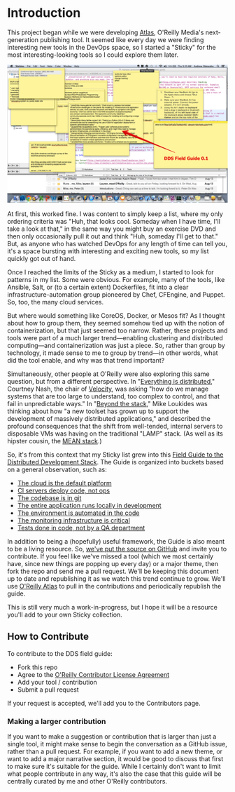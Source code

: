 # Introduction

This project began while we were developing [Atlas](https://atlas.oreilly.com/), O'Reilly Media's next-generation publishing tool. It seemed like every day we were finding interesting new tools in the DevOps space, so I started a "Sticky" for the most interesting-looking tools so I could explore them later.  
 
<img src="images/field-guide-sticky.png"/>    

At first, this worked fine. I was content to simply keep a list, where my only ordering criteria was "Huh, that looks cool. Someday when I have time, I'll take a look at that," in the same way you might buy an exercise DVD and then only occasionally pull it out and think "Huh, someday I'll get to that." But, as anyone who has watched DevOps for any length of time can tell you, it's a space bursting with interesting and exciting new tools, so my list quickly got out of hand.  

Once I reached the limits of the Sticky as a medium, I started to look for patterns in my list.  Some were obvious. For example, many of the tools, like Ansible, Salt, or (to a certain extent) Dockerfiles, fit into a clear infrastructure-automation group pioneered by Chef, CFEngine, and Puppet. So, too, the many cloud services.  

But where would something like CoreOS, Docker, or Mesos fit? As I thought about how to group them, they seemed somehow tied up with the notion of containerization, but that just seemed too narrow. Rather, these projects and tools were part of a much larger trend—enabling clustering and distributed computing—and containerization was just a piece. So, rather than group by technology, it made sense to me to group by trend—in other words, what did the tool enable, and why was that trend important?  

Simultaneously, other people at O'Reilly were also exploring this same question, but from a different perspective. In "[Everything is distributed](http://radar.oreilly.com/2014/05/everything-is-distributed.html)," Courtney Nash, the chair of [Velocity](http://velocityconf.com/), was asking "how do we manage systems that are too large to understand, too complex to control, and that fail in unpredictable ways." In "[Beyond the stack](http://radar.oreilly.com/2014/05/beyond-the-stack.html)," Mike Loukides was thinking about how "a new toolset has grown up to support the development of massively distributed applications," and described the profound consequences that the shift from well-tended, internal servers to disposable VMs was having on the traditional "LAMP" stack. (As well as its hipster cousin, the [MEAN stack](http://meanjs.org/).)  

So, it's from this context that my Sticky list grew into this [Field Guide to the Distributed Development Stack](http://sites.oreilly.com/odewahn/dds-field-guide/). The Guide is organized into buckets based on a general observation, such as:

* [The cloud is the default platform](http://sites.oreilly.com/odewahn/dds-field-guide/ch02.html)
* [CI servers deploy code, not ops](http://sites.oreilly.com/odewahn/dds-field-guide/ch03.html)
* [The codebase is in git](http://sites.oreilly.com/odewahn/dds-field-guide/ch04.html)
* [The entire application runs locally in development](http://sites.oreilly.com/odewahn/dds-field-guide/ch05.html)
* [The environment is automated in the code](http://sites.oreilly.com/odewahn/dds-field-guide/ch06.html)
* [The monitoring infrastructure is critical](http://sites.oreilly.com/odewahn/dds-field-guide/ch07.html)
* [Tests done in code, not by a QA department](http://sites.oreilly.com/odewahn/dds-field-guide/ch08.html)

In addition to being a (hopefully) useful framework, the Guide is also meant to be a living resource. So, [we've put the source on GitHub](https://github.com/odewahn/dds-field-guide) and invite you to contribute. If you feel like we've missed a tool (which we most certainly have, since new things are popping up every day) or a major theme, then fork the repo and send me a pull request. We'll be keeping this document up to date and republishing it as we watch this trend continue to grow.  We'll use [O'Reilly Atlas](atlas.oreilly.com) to pull in the contributions and periodically republish the guide.

This is still very much a work-in-progress, but I hope it will be a resource you'll add to your own Sticky collection.

## How to Contribute

To contribute to the DDS field guide:
* Fork this repo
* Agree to the [O'Reilly Contributor License Agreement](http://contributor-agreements.oreilly.com/)
* Add your tool / contribution
* Submit a pull request

If your request is accepted, we'll add you to the Contributors page.

### Making a larger contribution

If you want to make a suggestion or contribution that is larger than just a single tool, it might make sense to begin the conversation as a GitHub issue, rather than a pull request. For example, if you want to add a new theme, or want to add a major narrative section, it would be good to discuss that first to make sure it's suitable for the guide. While I certainly don't want to limit what people contribute in any way, it's also the case that this guide will be centrally curated by me and other O'Reilly contributors.
 
